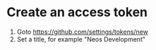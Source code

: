 # Create an access token
1. Goto https://github.com/settings/tokens/new
2. Set a title, for example "Neos Development"

